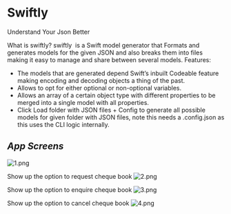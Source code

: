 # Swiftly
Understand Your Json Better

What is swiftly?
swiftly  is a Swift model generator that Formats and generates models for the given JSON and also breaks them into files making it easy to manage and share between several models.
Features: 
* The models that are generated depend Swift’s inbuilt Codeable feature making encoding and decoding objects a thing of the past.
* Allows to opt for either optional or non-optional variables.
* Allows an array of a certain object type with different properties to be merged into a single model with all properties.
* Click Load folder with JSON files + Config to generate all possible models for given folder with JSON files, note this needs a .config.json as this uses the CLI logic internally.

## *App Screens*

![1.png](ReadmeAssets/1.png)

Show up the option to request cheque book
![2.png](ReadmeAssets/2.png)

Show up the option to enquire cheque book
![3.png](ReadmeAssets/3.png)

Show up the option to cancel cheque book
![4.png](ReadmeAssets/4.png)
